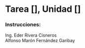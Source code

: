 ﻿# Tarea [], Unidad []

### Instrucciones:


Ing. Eder Rivera Cisneros  
Alfonso Marón Fernández Garibay
